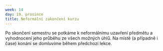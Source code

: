 ```yaml
---
week: 14
day: 19. prosince
title: Neformální zakončení kurzu
---
```

Po skončení semestru se potkáme k neformálnímu uzavření předmětu a vyhodnocení jeho průběhu ze všech možných úhlů. Na místě (a případně i čase) konání se domluvíme během předchozí lekce.


